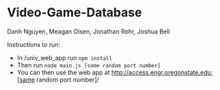 # Video-Game-Database

Danh Nguyen, Meagan Olsen, Jonathan Rohr, Joshua Bell

Instructions to run:
- In /univ_web_app run `npm install`
- Then run `node main.js [some random port number]`
- You can then use the web app at http://access.engr.oregonstate.edu:[same random port number]/
